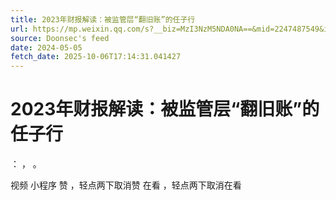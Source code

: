 ```yaml
---
title: 2023年财报解读：被监管层“翻旧账”的任子行
url: https://mp.weixin.qq.com/s?__biz=MzI3NzM5NDA0NA==&mid=2247487549&idx=1&sn=5a59f9365d2a2df8f81f077db1ba18f7
source: Doonsec's feed
date: 2024-05-05
fetch_date: 2025-10-06T17:14:31.041427
---
```


# 2023年财报解读：被监管层“翻旧账”的任子行

：
，
。

视频
小程序
赞
，轻点两下取消赞
在看
，轻点两下取消在看